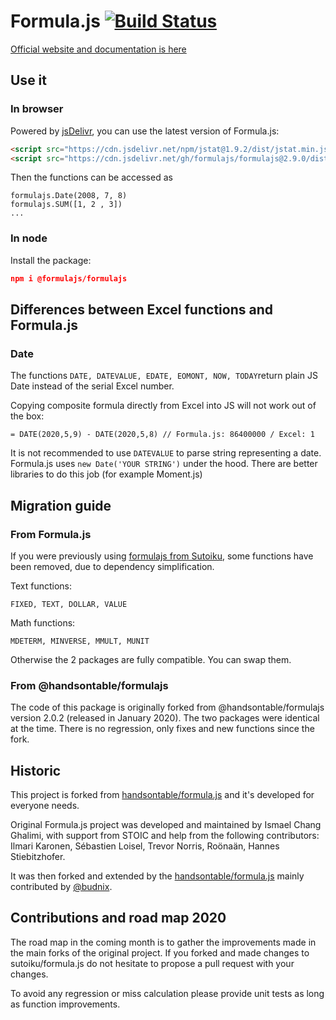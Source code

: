 Formula.js [![Build Status](https://travis-ci.com/formulajs/formulajs.svg?branch=master)](https://travis-ci.com/formulajs/formulajs)
==========

[Official website and documentation is here](https://formulajs.info)

## Use it

### In browser

Powered by [jsDelivr](https://www.jsdelivr.com/), you can use the latest version of Formula.js:

```html
<script src="https://cdn.jsdelivr.net/npm/jstat@1.9.2/dist/jstat.min.js"></script> 
<script src="https://cdn.jsdelivr.net/gh/formulajs/formulajs@2.9.0/dist/formula.min.js"></script>
```

Then the functions can be accessed as

```
formulajs.Date(2008, 7, 8)
formulajs.SUM([1, 2 , 3])
...
```

### In node

Install the package:

```json
npm i @formulajs/formulajs
```

## Differences between Excel functions and Formula.js

### Date

The functions ```DATE, DATEVALUE, EDATE, EOMONT, NOW, TODAY```return plain JS Date instead of the serial Excel number.

Copying composite formula directly from Excel into JS will not work out of the box:

```
= DATE(2020,5,9) - DATE(2020,5,8) // Formula.js: 86400000 / Excel: 1
```

It is not recommended to use ```DATEVALUE``` to parse string representing a date. Formula.js uses ```new Date('YOUR STRING')``` under the hood. There are better libraries to do this job (for example Moment.js)

## Migration guide

### From Formula.js

If you were previously using [formulajs from Sutoiku](https://www.npmjs.com/package/formulajs), some functions have been
removed, due to dependency simplification.

Text functions:

`FIXED, TEXT, DOLLAR, VALUE`

Math functions:

`MDETERM, MINVERSE, MMULT, MUNIT`

Otherwise the 2 packages are fully compatible. You can swap them.

### From @handsontable/formulajs

The code of this package is originally forked from @handsontable/formulajs version 2.0.2 (released in January 2020). The
two packages were identical at the time. There is no regression, only fixes and new functions since the fork.

## Historic

This project is forked from [handsontable/formula.js](https://github.com/handsontable/formula.js) and it's developed for
 everyone needs.
 
Original Formula.js project was developed and maintained by Ismael Chang Ghalimi, with support from STOIC and help from
 the following contributors: Ilmari Karonen, Sébastien Loisel, Trevor Norris, Roönaän, Hannes Stiebitzhofer.

It was then forked and extended by the [handsontable/formula.js](https://github.com/handsontable/formula.js) mainly 
contributed by [@budnix](https://github.com/budnix).

## Contributions and road map 2020

The road map in the coming month is to gather the improvements made in the main forks of the original project. If you 
forked and made changes to sutoiku/formula.js do not hesitate to propose a pull request with your changes. 

To avoid any regression or miss calculation please provide unit tests as long as function improvements.
